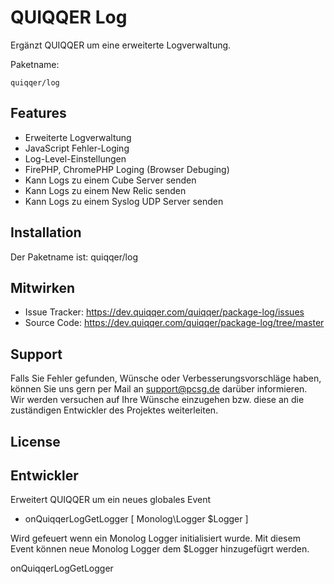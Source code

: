 QUIQQER Log
========

Ergänzt QUIQQER um eine erweiterte Logverwaltung.

Paketname:

    quiqqer/log


Features
--------

- Erweiterte Logverwaltung
- JavaScript Fehler-Loging
- Log-Level-Einstellungen
- FirePHP, ChromePHP Loging (Browser Debuging)
- Kann Logs zu einem Cube Server senden
- Kann Logs zu einem New Relic senden
- Kann Logs zu einem Syslog UDP Server senden


Installation
------------

Der Paketname ist: quiqqer/log


Mitwirken
----------

- Issue Tracker: https://dev.quiqqer.com/quiqqer/package-log/issues
- Source Code: https://dev.quiqqer.com/quiqqer/package-log/tree/master


Support
-------

Falls Sie Fehler gefunden, Wünsche oder Verbesserungsvorschläge haben, 
können Sie uns gern per Mail an support@pcsg.de darüber informieren.  
Wir werden versuchen auf Ihre Wünsche einzugehen bzw. diese an die 
zuständigen Entwickler des Projektes weiterleiten.


License
-------


Entwickler
--------

Erweitert QUIQQER um ein neues globales Event
- onQuiqqerLogGetLogger [ Monolog\Logger $Logger ]

Wird gefeuert wenn ein Monolog Logger initialisiert wurde.
Mit diesem Event können neue Monolog Logger dem $Logger hinzugefügrt werden.

onQuiqqerLogGetLogger
